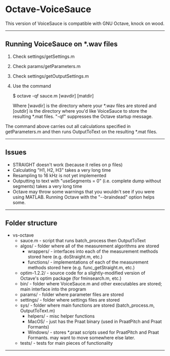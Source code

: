 # Octave-VoiceSauce

This version of VoiceSauce is compatible with GNU Octave, knock on wood.

- - - - - - - - - - - - - - - - - -
## Running VoiceSauce on *.wav files

1. Check settings/getSettings.m
2. Check params/getParameters.m
3. Check settings/getOutputSettings.m
4. Use the command

	$ octave -qf sauce.m [wavdir] [matdir]

	Where [wavdir] is the directory where your *.wav files are stored and [outdir] is the directory where you'd like VoiceSauce to store the resulting *.mat files. "-qf" suppresses the Octave startup message.

The command above carries out all calculations specified in getParameters.m and then runs OutputToText on the resulting *.mat files.
- - - - - - - - - - - - - - - - - -
## Issues
* STRAIGHT doesn't work (because it relies on p files)
* Calculating "H1, H2, H3" takes a very long time
* Resampling to 16 kHz is not yet implemented
* Outputting to text with "useSegments = 0" (i.e. complete dump without segments) takes a very long time
* Octave may throw some warnings that you wouldn't see if you were using MATLAB. Running Octave with the "--braindead" option helps some.
- - - - - - - - - - - - - - - - - -
## Folder structure

* vs-octave
	* sauce.m - script that runs batch_process then OutputToText
	* algos/ - folder where all of the measurement algorithms are stored
		* wrappers/ - interfaces into each of the measurement methods stored here (e.g. doStraight.m, etc.)
		* functions/ - implementations of each of the measurement methods stored here (e.g. func_getStraight.m, etc.)
	* optim-1.2.2/ - source code for a slightly-modified version of Octave's optim package (for fminsearch.m, etc.)
	* bin/ - folder where VoiceSauce.m and other executables are stored; main interface into the program
	* params/ - folder where parameter files are stored
	* settings/ - folder where settings files are stored
	* sys/ - folder where main functions are stored (batch_process.m, OutputToText.m)
		* helpers/ - misc helper functions
		* MacOS/ - just has the Praat binary (used in PraatPitch and Praat Formants)
		* Windows/ - stores *.praat scripts used for PraatPitch and Praat Formants. may want to move somewhere else later.
	* tests/ - tests for main pieces of functionality
- - - - - - - - - - - - - - - - - -
